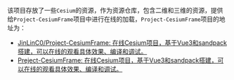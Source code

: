 该项目存放了一些`Cesium`的资源，作为资源仓库，包含二维和三维的资源，提供给`Project-CesiumFrame`项目中进行在线的加载，`Project-CesiumFrame`项目的地址为：

- [JinLinC0/Project-CesiumFrame: 在线Cesium项目，基于Vue3和sandpack搭建，可以在线的观看具体效果、编译和调试。](https://github.com/JinLinC0/Project-CesiumFrame)
- [Preject-CesiumFrame: 在线Cesium项目，基于Vue3和sandpack搭建，可以在线的观看具体效果、编译和调试。](https://gitee.com/JinLinC/preject-cesium-frame)
